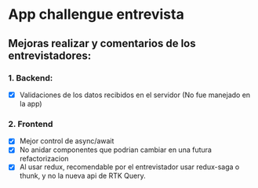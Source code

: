 # App challengue entrevista

## Mejoras realizar y comentarios de los entrevistadores:

### 1. Backend:

- [x] Validaciones de los datos recibidos en el servidor (No fue manejado en la app)

### 2. Frontend

- [x] Mejor control de async/await
- [x] No anidar componentes que podrian cambiar en una futura refactorizacion
- [x] Al usar redux, recomendable por el entrevistador usar redux-saga o thunk, y no la nueva api de RTK Query.
